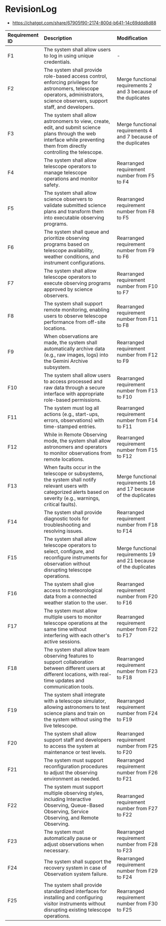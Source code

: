 # RevisionLog 
- https://chatgpt.com/share/67905f90-2174-800d-b641-14c69ddd8d88

| Requirement ID | Description | Modification |
| :--- | :--- | :--- |
| F1 | The system shall allow users to log in using unique credentials. | - |
| F2 | The system shall provide role-based access control, enforcing privileges for astronomers, telescope operators, administrators, science observers, support staff, and developers. | Merge functional requirements 2 and 3 because of the duplicates |
| F3 | The system shall allow astronomers to view, create, edit, and submit science plans through the web interface while preventing them from directly controlling the telescope. | Merge functional requirements 4 and 7 because of the duplicates |
| F4 | The system shall allow telescope operators to manage telescope operations and monitor safety. | Rearranged requirement number from F5 to F4 |
| F5 | The system shall allow science observers to validate submitted science plans and transform them into executable observing programs. | Rearranged requirement number from F8 to F5 |
| F6 | The system shall queue and prioritize observing programs based on telescope availability, weather conditions, and instrument configurations. | Rearranged requirement number from F9 to F6 |
| F7 | The system shall allow telescope operators to execute observing programs approved by science observers. | Rearranged requirement number from F10 to F7 |
| F8 | The system shall support remote monitoring, enabling users to observe telescope performance from off-site locations. | Rearranged requirement number from F11 to F8 |
| F9 | When observations are made, the system shall automatically archive data (e.g., raw images, logs) into the Gemini Archive subsystem. | Rearranged requirement number from F12 to F9 |
| F10 | The system shall allow users to access processed and raw data through a secure interface with appropriate role-based permissions. | Rearranged requirement number from F13 to F10 |
| F11 | The system must log all actions (e.g., start-ups, errors, observations) with time-stamped entries. | Rearranged requirement number from F14 to F11 |
| F12 | While in Remote Observing mode, the system shall allow astronomers and operators to monitor observations from remote locations. | Rearranged requirement number from F15 to F12 |
| F13 | When faults occur in the telescope or subsystems, the system shall notify relevant users with categorized alerts based on severity (e.g., warnings, critical faults). | Merge functional requirements 16 and 17 because of the duplicates |
| F14 | The system shall provide diagnostic tools for troubleshooting and resolving issues. | Rearranged requirement number from F18 to F14 |
| F15 | The system shall allow telescope operators to select, configure, and reconfigure instruments for observation without disrupting telescope operations. | Merge functional requirements 19 and 21 because of the duplicates |
| F16 | The system shall give access to meteorological data from a connected weather station to the user. | Rearranged requirement number from F20 to F16 |
| F17 | The system must allow multiple users to monitor telescope operations at the same time without interfering with each other's active sessions. | Rearranged requirement number from F22 to F17 |
| F18 | The system shall allow team observing features to support collaboration between different users at different locations, with real-time updates and communication tools. | Rearranged requirement number from F23 to F18 |
| F19 | The system shall integrate with a telescope simulator, allowing astronomers to test science plans and train on the system without using the live telescope. | Rearranged requirement number from F24 to F19 |
| F20 | The system shall allow support staff and developers to access the system at maintenance or test levels. | Rearranged requirement number from F25 to F20 |
| F21 | The system must support reconfiguration procedures to adjust the observing environment as needed. | Rearranged requirement number from F26 to F21 |
| F22 | The system must support multiple observing styles, including Interactive Observing, Queue-Based Observing, Service Observing, and Remote Observing. | Rearranged requirement number from F27 to F22 |
| F23 | The system must automatically pause or adjust observations when necessary. | Rearranged requirement number from F28 to F23 |
| F24 | The system shall support the recovery system in case of Observation system failure. | Rearranged requirement number from F29 to F24 |
| F25 | The system shall provide standardized interfaces for installing and configuring visitor instruments without disrupting existing telescope operations. | Rearranged requirement number from F30 to F25 |

